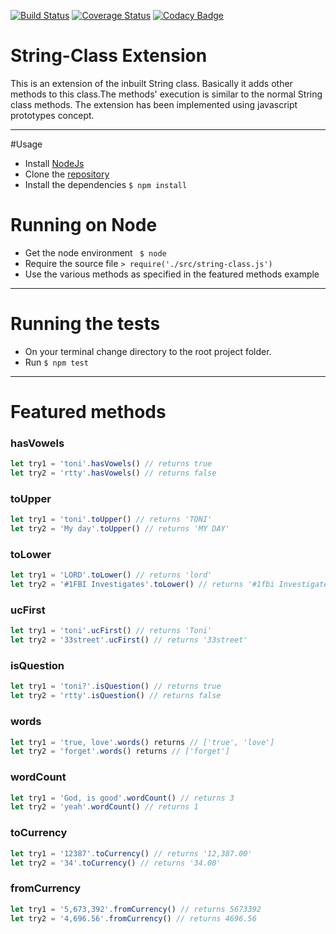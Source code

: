 [![Build Status](https://travis-ci.org/andela-tbaraza/String-Class.svg?branch=develop)](https://travis-ci.org/andela-tbaraza/String-Class)
[![Coverage Status](https://coveralls.io/repos/github/andela-tbaraza/String-Class/badge.svg?branch=develop)](https://coveralls.io/github/andela-tbaraza/String-Class?branch=develop)
[![Codacy Badge](https://api.codacy.com/project/badge/Grade/bd92ddbee7404039bb176d0a3aa6fcca)](https://www.codacy.com/app/tonida-baraza/String-Class?utm_source=github.com&amp;utm_medium=referral&amp;utm_content=andela-tbaraza/String-Class&amp;utm_campaign=Badge_Grade)

# String-Class Extension

This is an extension of the inbuilt String class. Basically it adds other methods to this class.The methods' execution is similar to the normal String class methods. The extension has been implemented using javascript prototypes concept.

***

#Usage
* Install [NodeJs](https://nodejs.org/en/)
* Clone the [repository](https://github.com/andela-tbaraza/String-Class.git)
* Install the dependencies `$ npm install`


# Running on Node
* Get the node environment ` $ node`
* Require the source file
`> require('./src/string-class.js')`
* Use the various methods as specified in the featured     methods example


***

# Running the tests

* On your terminal change directory to the root project folder.
* Run `$ npm test`

***

# Featured methods

### hasVowels
```javascript
let try1 = 'toni'.hasVowels() // returns true
let try2 = 'rtty'.hasVowels() // returns false
```

### toUpper
```javascript
let try1 = 'toni'.toUpper() // returns 'TONI'
let try2 = 'My day'.toUpper() // returns 'MY DAY'
```

### toLower
```javascript
let try1 = 'LORD'.toLower() // returns 'lord'
let try2 = '#1FBI Investigates'.toLower() // returns '#1fbi Investigates'
```
### ucFirst
```javascript
let try1 = 'toni'.ucFirst() // returns 'Toni'
let try2 = '33street'.ucFirst() // returns '33street'
```
### isQuestion
```javascript
let try1 = 'toni?'.isQuestion() // returns true
let try2 = 'rtty'.isQuestion() // returns false

```
### words
```javascript
let try1 = 'true, love'.words() returns // ['true', 'love']
let try2 = 'forget'.words() returns // ['forget']
```

### wordCount
```javascript
let try1 = 'God, is good'.wordCount() // returns 3
let try2 = 'yeah'.wordCount() // returns 1
```
### toCurrency
```javascript
let try1 = '12387'.toCurrency() // returns '12,387.00'
let try2 = '34'.toCurrency() // returns '34.00'
```
### fromCurrency
```javascript
let try1 = '5,673,392'.fromCurrency() // returns 5673392
let try2 = '4,696.56'.fromCurrency() // returns 4696.56
```
